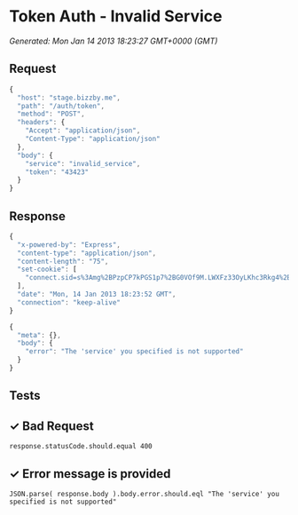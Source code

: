 # Token Auth - Invalid Service

*Generated: Mon Jan 14 2013 18:23:27 GMT+0000 (GMT)*
## Request
```javascript
{
  "host": "stage.bizzby.me",
  "path": "/auth/token",
  "method": "POST",
  "headers": {
    "Accept": "application/json",
    "Content-Type": "application/json"
  },
  "body": {
    "service": "invalid_service",
    "token": "43423"
  }
}
```

## Response
```javascript
{
  "x-powered-by": "Express",
  "content-type": "application/json",
  "content-length": "75",
  "set-cookie": [
    "connect.sid=s%3Amg%2BPzpCP7kPGS1p7%2BG0VOf9M.LWXFz33OyLKhc3Rkg4%2BpFMa2Ot%2BjfLQEXf%2FR%2BTgW2Uw; Path=/"
  ],
  "date": "Mon, 14 Jan 2013 18:23:52 GMT",
  "connection": "keep-alive"
}
```
```javascript
{
  "meta": {},
  "body": {
    "error": "The 'service' you specified is not supported"
  }
}
```

## Tests

## ✓ Bad Request
```
response.statusCode.should.equal 400
```

## ✓ Error message is provided
```
JSON.parse( response.body ).body.error.should.eql "The 'service' you specified is not supported"
```

